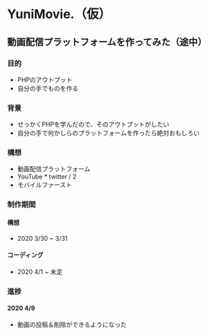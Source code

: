 # YuniMovie.（仮）

## 動画配信プラットフォームを作ってみた（途中）
### 目的
- PHPのアウトプット
- 自分の手でものを作る

### 背景
- せっかくPHPを学んだので、そのアウトプットがしたい
- 自分の手で何かしらのプラットフォームを作ったら絶対おもしろい

### 構想
- 動画配信プラットフォーム
- YouTube * twitter / 2
- モバイルファースト


### 制作期間
#### 構想
- 2020 3/30 ~ 3/31

#### コーディング
- 2020 4/1 ~ 未定

### 進捗
#### 2020 4/9
- 動画の投稿＆削除ができるようになった